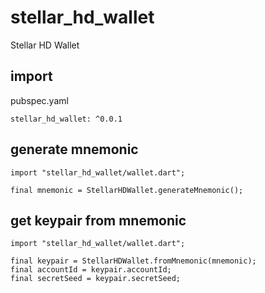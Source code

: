 # stellar_hd_wallet

Stellar HD Wallet

## import

pubspec.yaml
```
stellar_hd_wallet: ^0.0.1
```

## generate mnemonic
```
import "stellar_hd_wallet/wallet.dart";

final mnemonic = StellarHDWallet.generateMnemonic();

```

## get keypair from mnemonic
```
import "stellar_hd_wallet/wallet.dart";

final keypair = StellarHDWallet.fromMnemonic(mnemonic);
final accountId = keypair.accountId;
final secretSeed = keypair.secretSeed;

```


